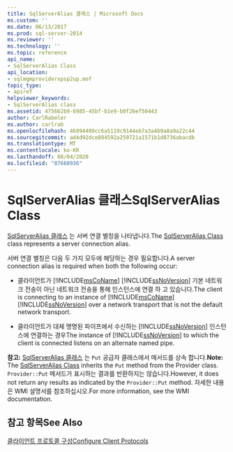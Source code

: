 ```yaml
---
title: SqlServerAlias 클래스 | Microsoft Docs
ms.custom: ''
ms.date: 06/13/2017
ms.prod: sql-server-2014
ms.reviewer: ''
ms.technology: ''
ms.topic: reference
api_name:
- SqlServerAlias Class
api_location:
- sqlmgmproviderxpsp2up.mof
topic_type:
- apiref
helpviewer_keywords:
- SqlServerAlias class
ms.assetid: 475662b9-6985-45bf-b1e9-b0f26ef50443
author: CarlRabeler
ms.author: carlrab
ms.openlocfilehash: 46994409cc6a5119c9144eb7a3a4b9a8a9a22c44
ms.sourcegitcommit: ad4d92dce894592a259721a1571b1d8736abacdb
ms.translationtype: MT
ms.contentlocale: ko-KR
ms.lasthandoff: 08/04/2020
ms.locfileid: "87660936"
---
```

# <a name="sqlserveralias-class"></a><span data-ttu-id="73c9f-102">SqlServerAlias 클래스</span><span class="sxs-lookup"><span data-stu-id="73c9f-102">SqlServerAlias Class</span></span>
  <span data-ttu-id="73c9f-103">[SqlServerAlias 클래스](sqlserveralias-class.md) 는 서버 연결 별칭을 나타냅니다.</span><span class="sxs-lookup"><span data-stu-id="73c9f-103">The [SqlServerAlias Class](sqlserveralias-class.md) class represents a server connection alias.</span></span>  
  
 <span data-ttu-id="73c9f-104">서버 연결 별칭은 다음 두 가지 모두에 해당하는 경우 필요합니다.</span><span class="sxs-lookup"><span data-stu-id="73c9f-104">A server connection alias is required when both the following occur:</span></span>  
  
-   <span data-ttu-id="73c9f-105">클라이언트가 [!INCLUDE[msCoName](../../../includes/msconame-md.md)] [!INCLUDE[ssNoVersion](../../../includes/ssnoversion-md.md)] 기본 네트워크 전송이 아닌 네트워크 전송을 통해 인스턴스에 연결 하 고 있습니다.</span><span class="sxs-lookup"><span data-stu-id="73c9f-105">The client is connecting to an instance of [!INCLUDE[msCoName](../../../includes/msconame-md.md)] [!INCLUDE[ssNoVersion](../../../includes/ssnoversion-md.md)] over a network transport that is not the default network transport.</span></span>  
  
-   <span data-ttu-id="73c9f-106">클라이언트가 대체 명명된 파이프에서 수신하는 [!INCLUDE[ssNoVersion](../../../includes/ssnoversion-md.md)] 인스턴스에 연결하는 경우</span><span class="sxs-lookup"><span data-stu-id="73c9f-106">The instance of [!INCLUDE[ssNoVersion](../../../includes/ssnoversion-md.md)] to which the client is connected listens on an alternate named pipe.</span></span>  
  
 <span data-ttu-id="73c9f-107">**참고:** [SqlServerAlias 클래스](sqlserveralias-class.md) 는 `Put` 공급자 클래스에서 메서드를 상속 합니다.</span><span class="sxs-lookup"><span data-stu-id="73c9f-107">**Note:** The [SqlServerAlias Class](sqlserveralias-class.md) inherits the `Put` method from the Provider class.</span></span> <span data-ttu-id="73c9f-108">`Provider::Put` 메서드가 표시하는 결과를 반환하지는 않습니다.</span><span class="sxs-lookup"><span data-stu-id="73c9f-108">However, it does not return any results as indicated by the `Provider::Put` method.</span></span> <span data-ttu-id="73c9f-109">자세한 내용은 WMI 설명서를 참조하십시오.</span><span class="sxs-lookup"><span data-stu-id="73c9f-109">For more information, see the WMI documentation.</span></span>  
  
## <a name="see-also"></a><span data-ttu-id="73c9f-110">참고 항목</span><span class="sxs-lookup"><span data-stu-id="73c9f-110">See Also</span></span>  
 [<span data-ttu-id="73c9f-111">클라이언트 프로토콜 구성</span><span class="sxs-lookup"><span data-stu-id="73c9f-111">Configure Client Protocols</span></span>](https://technet.microsoft.com/library/ms181035.aspx)  
  
  
